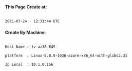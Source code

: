 
   
#### This Page Create at:

```bash

2021-07-24 - 12:33:44 UTC

```

#### Create By Machine:

```bash

Host Name : fv-az38-649

platform  : Linux-5.8.0-1036-azure-x86_64-with-glibc2.31

Ip Local  : 10.1.0.156

```

